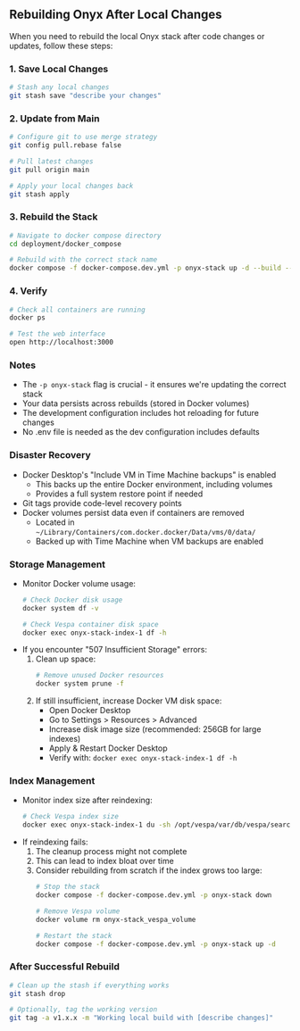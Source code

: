## Rebuilding Onyx After Local Changes

When you need to rebuild the local Onyx stack after code changes or updates, follow these steps:

### 1. Save Local Changes
```bash
# Stash any local changes
git stash save "describe your changes"
```

### 2. Update from Main
```bash
# Configure git to use merge strategy
git config pull.rebase false

# Pull latest changes
git pull origin main

# Apply your local changes back
git stash apply
```

### 3. Rebuild the Stack
```bash
# Navigate to docker compose directory
cd deployment/docker_compose

# Rebuild with the correct stack name
docker compose -f docker-compose.dev.yml -p onyx-stack up -d --build --force-recreate
```

### 4. Verify
```bash
# Check all containers are running
docker ps

# Test the web interface
open http://localhost:3000
```

### Notes
- The `-p onyx-stack` flag is crucial - it ensures we're updating the correct stack
- Your data persists across rebuilds (stored in Docker volumes)
- The development configuration includes hot reloading for future changes
- No .env file is needed as the dev configuration includes defaults

### Disaster Recovery
- Docker Desktop's "Include VM in Time Machine backups" is enabled
  - This backs up the entire Docker environment, including volumes
  - Provides a full system restore point if needed
- Git tags provide code-level recovery points
- Docker volumes persist data even if containers are removed
  - Located in `~/Library/Containers/com.docker.docker/Data/vms/0/data/`
  - Backed up with Time Machine when VM backups are enabled

### Storage Management
- Monitor Docker volume usage:
  ```bash
  # Check Docker disk usage
  docker system df -v
  
  # Check Vespa container disk space
  docker exec onyx-stack-index-1 df -h
  ```
- If you encounter "507 Insufficient Storage" errors:
  1. Clean up space:
     ```bash
     # Remove unused Docker resources
     docker system prune -f
     ```
  2. If still insufficient, increase Docker VM disk space:
     - Open Docker Desktop
     - Go to Settings > Resources > Advanced
     - Increase disk image size (recommended: 256GB for large indexes)
     - Apply & Restart Docker Desktop
     - Verify with: `docker exec onyx-stack-index-1 df -h`

### Index Management
- Monitor index size after reindexing:
  ```bash
  # Check Vespa index size
  docker exec onyx-stack-index-1 du -sh /opt/vespa/var/db/vespa/search/cluster.danswer_index/n0/documents/
  ```
- If reindexing fails:
  1. The cleanup process might not complete
  2. This can lead to index bloat over time
  3. Consider rebuilding from scratch if the index grows too large:
     ```bash
     # Stop the stack
     docker compose -f docker-compose.dev.yml -p onyx-stack down
     
     # Remove Vespa volume
     docker volume rm onyx-stack_vespa_volume
     
     # Restart the stack
     docker compose -f docker-compose.dev.yml -p onyx-stack up -d
     ```

### After Successful Rebuild
```bash
# Clean up the stash if everything works
git stash drop

# Optionally, tag the working version
git tag -a v1.x.x -m "Working local build with [describe changes]"
```